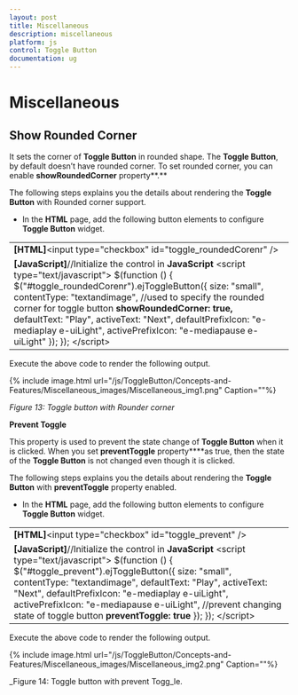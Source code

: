 ```yaml
---
layout: post
title: Miscellaneous
description: miscellaneous
platform: js
control: Toggle Button
documentation: ug
---
```


# Miscellaneous

## Show Rounded Corner 

It sets the corner of **Toggle Button** in rounded shape. The **Toggle Button**, by default doesn’t have rounded corner. To set rounded corner, you can enable **showRoundedCorner** property**.**

The following steps explains you the details about rendering the **Toggle Button** with Rounded corner support. 

* In the **HTML** page, add the following button elements to configure **Toggle Button** widget.



<table>
<tr>
<td>
<b>[HTML]</b>&lt;input type="checkbox" id="toggle_roundedCorenr" /&gt;  </td></tr>
<tr>
<td>
<b>[JavaScript]</b>//Initialize the control in <b>JavaScript</b>    &lt;script type="text/javascript"&gt;        $(function () {            $("#toggle_roundedCorenr").ejToggleButton({                size: "small",                contentType: "textandimage",                //used to specify the rounded corner for toggle button<b>                showRoundedCorner: true,</b>                defaultText: "Play",                activeText: "Next",                defaultPrefixIcon: "e-mediaplay e-uiLight",                activePrefixIcon: "e-mediapause e-uiLight"            });        });    &lt;/script&gt;</td></tr>
</table>


Execute the above code to render the following output.

{% include image.html url="/js/ToggleButton/Concepts-and-Features/Miscellaneous_images/Miscellaneous_img1.png" Caption=""%}

_Figure 13: Toggle button with Rounder corner_

**Prevent Toggle**

This property is used to prevent the state change of **Toggle Button** when it is clicked. When you set **preventToggle** property****as true, then the state of the **Toggle Button** is not changed even though it is clicked.

The following steps explains you the details about rendering the **Toggle Button** with **preventToggle** property enabled.

* In the **HTML** page, add the following button elements to configure **Toggle Button** widget.



<table>
<tr>
<td>
<b>[HTML]</b>&lt;input type="checkbox" id="toggle_prevent" /&gt;</td></tr>
<tr>
<td>
<b>[JavaScript]</b>//Initialize the control in <b>JavaScript</b>    &lt;script type="text/javascript"&gt;        $(function () {            $("#toggle_prevent").ejToggleButton({                size: "small",                contentType: "textandimage",                defaultText: "Play",                activeText: "Next",                defaultPrefixIcon: "e-mediaplay e-uiLight",                activePrefixIcon: "e-mediapause e-uiLight",                //prevent changing state of toggle button<b>                preventToggle: true</b>            });        });    &lt;/script&gt;</td></tr>
</table>


Execute the above code to render the following output.



{% include image.html url="/js/ToggleButton/Concepts-and-Features/Miscellaneous_images/Miscellaneous_img2.png" Caption=""%}

_Figure 14: Toggle button with prevent Togg_le.


